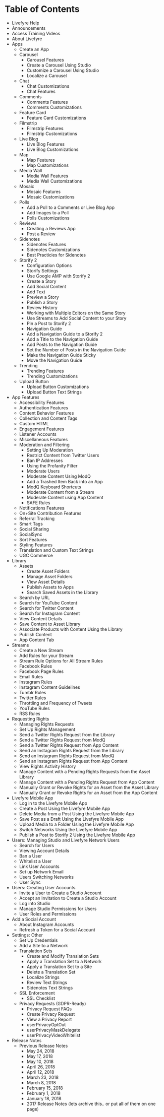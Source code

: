 # Table of Contents

+ Livefyre Help
+ Announcements
+ Access Training Videos
+ About Livefyre
+ Apps
    + Create an App
    + Carousel
        + Carousel Features
        + Create a Carousel Using Studio
        + Customize a Carousel Using Studio
        + Localize a Carousel
    + Chat
        + Chat Customizations
        + Chat Features
    + Comments
        + Comments Features
        + Comments Customizations
    + Feature Card
        + Feature Card Customizations
    + Filmstrip
        + Filmstrip Features
        + Filmstrip Customizations
    + Live Blog
        + Live Blog Features
        + Live Blog Customizations
    + Map
        + Map Features
        + Map Customizations
    + Media Wall
        + Media Wall Features
        + Media Wall Customizations
    + Mosaic
        + Mosaic Features
        + Mosaic Customizations
    + Polls
        + Add a Poll to a Comments or Live Blog App
        + Add Images to a Poll
        + Polls Customizations
    + Reviews
        + Creating a Reviews App
        + Post a Review
    + Sidenotes
        + Sidenotes Features
        + Sidenotes Customizations
        + Best Practicies for Sidenotes
    + Storify 2
        + Configuration Options
        + Storify Settings
        + Use Google AMP with Storify 2
        + Create a Story
        + Add Social Content
        + Add Text
        + Preview a Story
        + Publish a Story
        + Review History
        + Working with Multiple Editors on the Same Story
        + Use Streams to Add Social Content to your Story
        + Pin a Post to Storify 2
        + Navigation Guide
        + Add a Navigation Guide to a Storify 2
        + Add a Title to the Navigation Guide
        + Add Posts to the Navigation Guide
        + Set the Number of Posts in the Navigation Guide
        + Make the Navigation Guide Sticky
        + Move the Navigation Guide
    + Trending
        + Trending Features
        + Trending Customizations
    + Upload Button
        + Upload Button Customizations
        + Upload Button Text Strings
+ App Features
    + Accessibility Features
    + Authentication Features
    + Content Behavior Features
    + Collection and Content Tags
    + Custom HTML
    + Engagement Features
    + Listener Accounts
    + Miscellaneous Features
    + Moderation and Filtering
        + Setting Up Moderation
        + Restrict Content from Twitter Users
        + Ban IP Addresses
        + Using the Profanity Filter
        + Moderate Users
        + Moderate Content Using ModQ
        + Add a Trashed Item Back into an App
        + ModQ Keyboard Shortcuts
        + Moderate Content from a Stream
        + Moderate Content using App Content
        + SAFE Rules            
    + Notifications Features
    + On+Site Contribution Features
    + Referral Tracking
    + Smart Tags
    + Social Sharing
    + SocialSync
    + Sort Features
    + Styling Features
    + Translation and Custom Text Strings
    + UGC Commerce
+ Library
    + Assets
        + Create Asset Folders
        + Manage Asset Folders
        + View Asset Details
        + Publish Assets to Apps
        + Search Saved Assets in the Library
    + Search by URL
    + Search for YouTube Content
    + Search for Twitter Content
    + Search for Instagram Content
    + View Content Details
    + Save Content to Asset Library
    + Associate Products with Content Using the Library
    + Publish Content
    + App Content Tab
+ Streams
    + Create a New Stream
    + Add Rules for your Stream
    + Stream Rule Options for All Stream Rules
    + Facebook Rules
    + Facebook Page Rules
    + Email Rules
    + Instagram Rules
    + Instagram Content Guidelines
    + Tumblr Rules
    + Twitter Rules
    + Throttling and Frequency of Tweets
    + YouTube Rules
    + RSS Rules
+ Requesting Rights
    + Managing Rights Requests
    + Set Up Rights Management
    + Send a Twitter Rights Request from the Library
    + Send a Twitter Rights Request from ModQ
    + Send a Twitter Rights Request from App Content
    + Send an Instagram Rights Request from the Library
    + Send an Instagram Rights Request from ModQ
    + Send an Instagram Rights Request from App Content
    + View Rights Activity History
    + Manage Content with a Pending Rights Requests from the Asset Library
    + Manage Content with a Pending Rights Request from App Content
    + Manually Grant or Revoke Rights for an Asset from the Asset Library
    + Manually Grant or Revoke Rights for an Asset from the App Content
+ Livefyre Mobile App
    + Log in to the Livefyre Mobile App
    + Create a Post Using the Livefyre Mobile App
    + Delete Media from a Post Using the Livefyre Mobile App
    + Save Post as a Draft Using the Livefyre Mobile App
    + Upload Media to a Folder Using the Livefyre Mobile App
    + Switch Networks Using the Livefyre Mobile App
    + Publish a Post to Storify 2 Using the Livefyre Mobile App
+ Users: Managing Studio and Livefyre Network Users
    + Search for Users
    + Viewing Account Details
    + Ban a User
    + Whitelist a User
    + Link User Accounts
    + Set up Network Email
    + Users Switching Networks
    + User Sync
+ Users: Creating User Accounts
    + Invite a User to Create a Studio Account
    + Accept an Invitation to Create a Studio Account
    + Log into Studio
    + Manage Studio Permissions for Users
    + User Roles and Permissions
+ Add a Social Account
    + About Instagram Accounts
    + Refresh a Token for a Social Account
+ Settings: Other
    + Set Up Credentials
    + Add a Site to a Network
    + Translation Sets
        + Create and Modify Translation Sets
        + Apply a Translation Set to a Network
        + Apply a Translation Set to a Site
        + Delete a Translation Set
        + Localize Strings
        + Review Text Strings
        + Sidenotes Text Strings
    + SSL Enforcement
        + SSL Checklist
    + Privacy Requests (GDPR-Ready)
        + Privacy Request FAQs
        + Create  Privacy Request
        + View a Privacy Report
        + userPrivacyOptOut
        + userPrivacyMaskDelegate
        + userPrivacyVideoWhitelist
+ Release Notes
    + Previous Release Notes
        + May 24, 2018
        + May 17, 2018
        + May 10, 2018
        + April 26, 2018
        + April 12, 2018
        + March 23, 2018
        + March 8, 2018
        + February 15, 2018
        + February 1, 2018
        + January 18, 2018
        + 2017 Release Notes (lets archive this.. or put all of them on one page)

